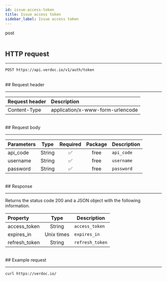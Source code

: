 ```yaml
---
id: issue-access-token
title: Issue access token
sidebar_label: Issue access token
---
```


<span class="badges post">post</span>
<br/>
<br/>

## HTTP request

---

```bash
POST https://api.verdoc.io/v1/auth/token
```

<br/>
## Request header

---

| Request header | Description                      |
| :------------- | :------------------------------- |
| Content-Type   | application/x-www-form-urlencode |

<br/>
## Request body

---

| Parameters |  Type  | Required | Package | Description |
| :--------- | :----: | :------: | :-----: | ----------- |
| api_code   | String |    ✅     |  free   | `api_code`  |
| username   | String |    ✅     |  free   | `username`  |
| password   | String |    ✅     |  free   | `password`  |

<br/>
## Response

---

Returns the status code 200 and a JSON object with the following information.

| Property      |    Type    | Description     |
| :------------ | :--------: | --------------- |
| access_token  |   String   | `access_token`  |
| expires_in    | Unix times | `expires_in`    |
| refresh_token |   String   | `refresh_token` |

<br/>
## Example request

---

```bash
curl https://verdoc.io/
```
